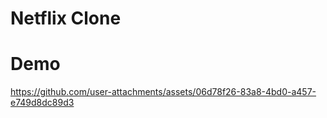 # Netflix Clone

# Demo

https://github.com/user-attachments/assets/06d78f26-83a8-4bd0-a457-e749d8dc89d3
